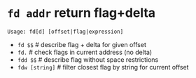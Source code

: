<!-- TITLE: fd -->

#  `fd addr` return flag+delta


```text
Usage: fd[d] [offset|flag|expression]
```

- `fd $$`         # describe flag + delta for given offset
- `fd.`           # check flags in current address (no delta)
- `fdd $$`        # describe flag without space restrictions
- `fdw [string]`  # filter closest flag by string for current offset

<p hidden>fd fdd fdw fd.</p>